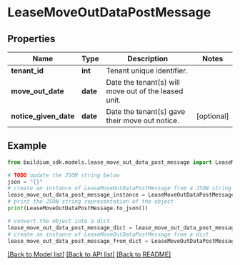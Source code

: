 # LeaseMoveOutDataPostMessage


## Properties

Name | Type | Description | Notes
------------ | ------------- | ------------- | -------------
**tenant_id** | **int** | Tenant unique identifier. | 
**move_out_date** | **date** | Date the tenant(s) will move out of the leased unit. | 
**notice_given_date** | **date** | Date the tenant(s) gave their move out notice. | [optional] 

## Example

```python
from buildium_sdk.models.lease_move_out_data_post_message import LeaseMoveOutDataPostMessage

# TODO update the JSON string below
json = "{}"
# create an instance of LeaseMoveOutDataPostMessage from a JSON string
lease_move_out_data_post_message_instance = LeaseMoveOutDataPostMessage.from_json(json)
# print the JSON string representation of the object
print(LeaseMoveOutDataPostMessage.to_json())

# convert the object into a dict
lease_move_out_data_post_message_dict = lease_move_out_data_post_message_instance.to_dict()
# create an instance of LeaseMoveOutDataPostMessage from a dict
lease_move_out_data_post_message_from_dict = LeaseMoveOutDataPostMessage.from_dict(lease_move_out_data_post_message_dict)
```
[[Back to Model list]](../README.md#documentation-for-models) [[Back to API list]](../README.md#documentation-for-api-endpoints) [[Back to README]](../README.md)


